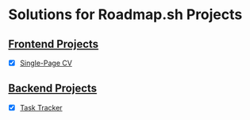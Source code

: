 # Solutions for Roadmap.sh Projects

## [Frontend Projects](https://roadmap.sh/frontend)

- [x] [Single-Page CV](https://roadmap.sh/projects/single-page-cv)

## [Backend Projects](https://roadmap.sh/backend)

- [x] [Task Tracker](https://roadmap.sh/projects/task-tracker)
